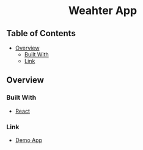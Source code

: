 <!-- Please update value in the {}  -->

<h1 align="center">Weahter App</h1>


<!-- TABLE OF CONTENTS -->

## Table of Contents

- [Overview](#overview)
  - [Built With](#built-with)
  - [Link](#link)


<!-- OVERVIEW -->

## Overview


### Built With

<!-- This section should list any major frameworks that you built your project using. Here are a few examples.-->

- [React](https://react.dev/)

### Link
- [Demo App](https://weather-app1app.netlify.app/)
